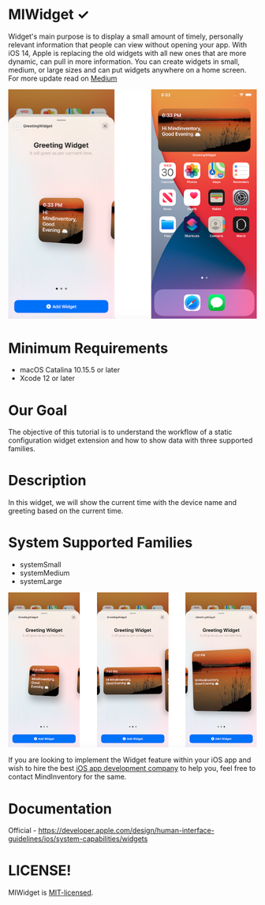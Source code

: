 # MIWidget ✓

Widget's main purpose is to display a small amount of timely, personally relevant information that people can view without opening your app. With iOS 14, Apple is replacing the old widgets with all new ones that are more dynamic, can pull in more information. You can create widgets in small, medium, or large sizes and can put widgets anywhere on a home screen. For more update read on [Medium](https://medium.com/mindful-engineering/introducing-ios-14-widget-extension-1abaa198d183)

<img src="/Images/Screenshot 1.png">

# Minimum Requirements

- macOS Catalina 10.15.5 or later
- Xcode 12 or later

# Our Goal

The objective of this tutorial is to understand the workflow of a static configuration widget extension and how to show data with three supported families.

# Description 

In this widget, we will show the current time with the device name and greeting based on the current time.

# System Supported Families

- systemSmall 
- systemMedium
- systemLarge

<img src="/Images/Screenshot 2.png">

If you are looking to implement the Widget feature within your iOS app and wish to hire the best [iOS app development company](https://www.mindinventory.com/iphone-application-development.php) to help you, feel free to contact MindInventory for the same.

# Documentation 

Official - https://developer.apple.com/design/human-interface-guidelines/ios/system-capabilities/widgets

# LICENSE!
MIWidget is <a href="/LICENSE">MIT-licensed</a>.
